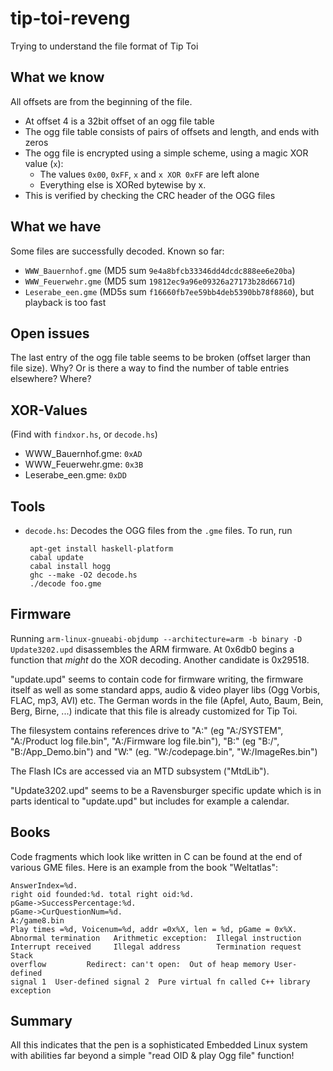 tip-toi-reveng
==============

Trying to understand the file format of Tip Toi

What we know
------------

All offsets are from the beginning of the file.
 * At offset 4 is a 32bit offset of an ogg file table
 * The ogg file table consists of pairs of offsets and length, and ends with zeros
 * The ogg file is encrypted using a simple scheme, using a magic XOR value (`x`):
   - The values `0x00`, `0xFF`, `x` and `x XOR 0xFF` are left alone
   - Everything else is XORed bytewise by x.
 * This is verified by checking the CRC header of the OGG files

What we have
------------

Some files are successfully decoded. Known so far:
 * `WWW_Bauernhof.gme` (MD5 sum `9e4a8bfcb33346dd4dcdc888ee6e20ba`)
 * `WWW_Feuerwehr.gme` (MD5 sum `19812ec9a96e09326a27173b28d6671d`)
 * `Leserabe_een.gme` (MD5s sum `f16660fb7ee59bb4deb5390bb78f8860`), but playback is too fast

Open issues
-----------

The last entry of the ogg file table seems to be broken (offset larger than
file size). Why? Or is there a way to find the number of table entries
elsewhere? Where?

XOR-Values
----------

(Find with `findxor.hs`, or `decode.hs`)

 * WWW_Bauernhof.gme: `0xAD`
 * WWW_Feuerwehr.gme: `0x3B`
 * Leserabe_een.gme: `0xDD`

Tools
-----

 * `decode.hs`: Decodes the OGG files from the `.gme` files. To run, run

        apt-get install haskell-platform
        cabal update
        cabal install hogg
        ghc --make -O2 decode.hs
        ./decode foo.gme

Firmware
--------

Running `arm-linux-gnueabi-objdump --architecture=arm -b binary -D Update3202.upd` disassembles the ARM firmware. At 0x6db0 begins a function that *might* do the XOR decoding. Another candidate is 0x29518.

"update.upd" seems to contain code for firmware writing, the firmware itself as well as some standard apps, audio & video player libs (Ogg Vorbis, FLAC, mp3, AVI) etc.
The German words in the file (Apfel, Auto, Baum, Bein, Berg, Birne, ...) indicate that this file is already customized for Tip Toi.

The filesystem contains references drive to "A:" (eg "A:/SYSTEM", "A:/Product log file.bin", "A:/Firmware log file.bin"), "B:" (eg "B:/", "B:/App_Demo.bin") and "W:" (eg. "W:/codepage.bin", "W:/ImageRes.bin")

The Flash ICs are accessed via an MTD subsystem ("MtdLib").

"Update3202.upd" seems to be a Ravensburger specific update which is in parts identical to "update.upd" but includes for example a calendar.


Books
-----

Code fragments which look like written in C can be found at the end of various GME files.
Here is an example from the book "Weltatlas":

    AnswerIndex=%d.
    right oid founded:%d. total right oid:%d.
    pGame->SuccessPercentage:%d.
    pGame->CurQuestionNum=%d.
    A:/game8.bin
    Play times =%d, Voicenum=%d, addr =0x%X, len = %d, pGame = 0x%X.
    Abnormal termination   Arithmetic exception:  Illegal instruction 
    Interrupt received     Illegal address        Termination request Stack 
    overflow         Redirect: can't open:  Out of heap memory User-defined 
    signal 1  User-defined signal 2  Pure virtual fn called C++ library  exception


Summary
-------

All this indicates that the pen is a sophisticated Embedded Linux system with abilities far beyond a simple "read OID & play Ogg file" function!
